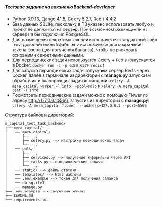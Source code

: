 ##### Тестовое задание на вакансию Backend-developer
- Python 3.9.13, Django 4.1.5, Celery 5.2.7, Redis 4.4.2
- База данных SQLite, поскольку в ТЗ указано использовать любую и проект не деплоится на сервер. При возможном размещении на сервере я бы подключил  PostgreSQL.
- Для размещения секретных ключей используется стандартный файл .env, дополнительный файл .env используется для сохранения токена юзера (для получения баланса), чтобы не рисковать основными секретными данными.
- Для периодических задач используется Celery + Redis (запускается в Docker: `docker run -d -p 6379:6379 redis` )
- Для запуска периодических задач запускаем сервер Redis через Docker, далее в терминале из директории с **manage.py** запускаем обработчик и планировщик задач командами: `celery -A mera_capital worker -l info --pool=solo` и `celery -A mera_capital beat -l info`
- Посмотреть периодические задачи можно с помощью Flower по адресу http://127.0.0.1:5566, запустив из директории с **manage.py**: `celery -A mera_capital flower  --address=127.0.0.1 --port=5566`

Структура файлов и директорий:

    m_capital_test_task_backend/
    ├── mera_capital/
    │   ├── mera_capital/
    │   │   ├── ...
    │   │   ├── celery.py --> настройки периодических задач
    │   │   └── ...
    │   ├── pnls/
    │   │   ├── ...
    │   │   ├── services.py --> получение информации через API
    │   │   ├── tasks.py --> периодические задачи
    │   │   └── ...
    │   ├── static/ --> файлы статики
    │   ├── templates/ --> html шаблоны
    │   ├── .env.example --> токен для получения баланса
    │   ├── db.sqlite3
    │   └── manage.py
    ├── .env.example --> секретные ключи
    ├── README.md
    └── requirements.txt
